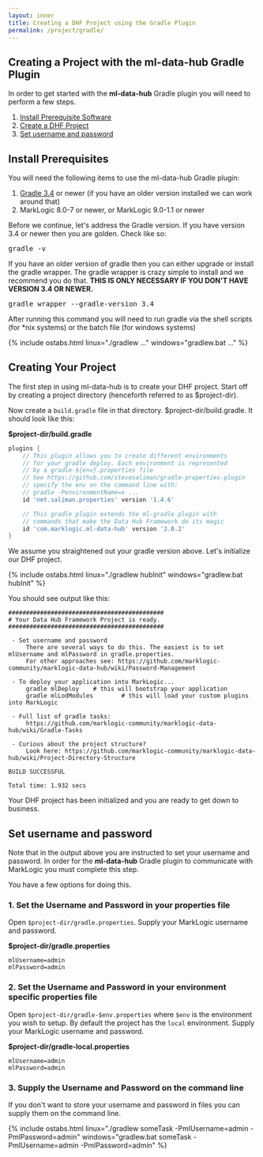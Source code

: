 ```yaml
---
layout: inner
title: Creating a DHF Project using the Gradle Plugin
permalink: /project/gradle/
---
```


## Creating a Project with the ml-data-hub Gradle Plugin
In order to get started with the **ml-data-hub** Gradle plugin you will need to perform a few steps.

1. [Install Prerequisite Software](#install-prerequisites)
1. [Create a DHF Project](#creating-your-project)
1. [Set username and password](#set-username-and-password)

## Install Prerequisites
You will need the following items to use the ml-data-hub Gradle plugin:
1. [Gradle 3.4](https://gradle.org/) or newer (if you have an older version installed we can work around that)
1. MarkLogic 8.0-7 or newer, or MarkLogic 9.0-1.1 or newer

Before we continue, let's address the Gradle version. If you have version 3.4 or newer then you are golden. Check like so:

<pre class="cmdline">
gradle -v
</pre>

If you have an older version of gradle then you can either upgrade or install the gradle wrapper. The gradle wrapper is crazy simple to install and we recommend you do that. **THIS IS ONLY NECESSARY IF YOU DON'T HAVE VERSION 3.4 OR NEWER.**

<pre class="cmdline">
gradle wrapper --gradle-version 3.4
</pre>

After running this command you will need to run gradle via the shell scripts (for *nix systems) or the batch file (for windows systems)

{% include ostabs.html linux="./gradlew ..." windows="gradlew.bat ..." %}

## Creating Your Project
The first step in using ml-data-hub is to create your DHF project. Start off by creating a project directory (henceforth referred to as $project-dir).

Now create a `build.gradle` file in that directory. $project-dir/build.gradle. It should look like this:

**$project-dir/build.gradle**
```groovy
plugins {
    // This plugin allows you to create different environments
    // for your gradle deploy. Each environment is represented
    // by a gradle-${env}.properties file
    // See https://github.com/stevesaliman/gradle-properties-plugin
    // specify the env on the command line with:
    // gradle -PenvironmentName=x ...
    id 'net.saliman.properties' version '1.4.6'

    // This gradle plugin extends the ml-gradle plugin with
    // commands that make the Data Hub Framework do its magic
    id 'com.marklogic.ml-data-hub' version '2.0.2'
}
```

We assume you straightened out your gradle version above. Let's initialize our DHF project.

{% include ostabs.html linux="./gradlew hubInit" windows="gradlew.bat hubInit" %}

You should see output like this:

```
############################################
# Your Data Hub Framework Project is ready.
############################################

 - Set username and password
     There are several ways to do this. The easiest is to set mlUsername and mlPassword in gradle.properties.
     For other approaches see: https://github.com/marklogic-community/marklogic-data-hub/wiki/Password-Management

 - To deploy your application into MarkLogic...
     gradle mlDeploy    # this will bootstrap your application
     gradle mlLodModules        # this will load your custom plugins into MarkLogic

 - Full list of gradle tasks:
     https://github.com/marklogic-community/marklogic-data-hub/wiki/Gradle-Tasks

 - Curious about the project structure?
     Look here: https://github.com/marklogic-community/marklogic-data-hub/wiki/Project-Directory-Structure

BUILD SUCCESSFUL

Total time: 1.932 secs
```

Your DHF project has been initialized and you are ready to get down to business.

## Set username and password
Note that in the output above you are instructed to set your username and password. In order for the **ml-data-hub** Gradle plugin to communicate with MarkLogic you must complete this step.

You have a few options for doing this.

### 1. Set the Username and Password in your properties file
Open `$project-dir/gradle.properties`. Supply your MarkLogic username and password.

**$project-dir/gradle.properties**
```properties
mlUsername=admin
mlPassword=admin
```

### 2. Set the Username and Password in your environment specific properties file
Open `$project-dir/gradle-$env.properties` where `$env` is the environment you wish to setup. By default the project has the `local` environment. Supply your MarkLogic username and password.

**$project-dir/gradle-local.properties**
```properties
mlUsername=admin
mlPassword=admin
```

### 3. Supply the Username and Password on the command line
If you don't want to store your username and password in files you can supply them on the command line.

{% include ostabs.html linux="./gradlew someTask -PmlUsername=admin -PmlPassword=admin" windows="gradlew.bat someTask -PmlUsername=admin -PmlPassword=admin" %}
